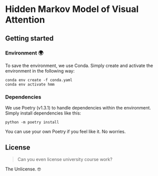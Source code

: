 # Hidden Markov Model of Visual Attention 

## Getting started

### Environment 🌍

To save the environment, we use Conda. Simply create and activate the environment in the following way:

```
conda env create -f conda.yaml
conda env activate hmm
```

### Dependencies

We use Poetry (v1.3.1) to handle dependencies within the environment. Simply install dependencies like this:

```
python -m poetry install
```

You can use your own Poetry if you feel like it. No worries.


## License

> Can you even license university course work?

The Unlicense. 🤓

